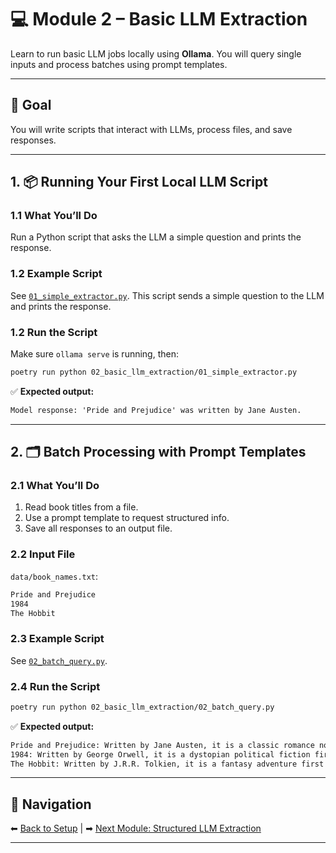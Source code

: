 
# 💻 Module 2 – Basic LLM Extraction

Learn to run basic LLM jobs locally using **Ollama**. You will query single inputs and process batches using prompt templates.

---

## 🎯 Goal

You will write scripts that interact with LLMs, process files, and save responses.

---

## 1. 📦 Running Your First Local LLM Script

### **1.1 What You’ll Do**

Run a Python script that asks the LLM a simple question and prints the response.

### **1.2 Example Script**

See [`01_simple_extractor.py`](./01_simple_extractor.py).
This script sends a simple question to the LLM and prints the response.

### **1.2 Run the Script**

Make sure `ollama serve` is running, then:

```bash
poetry run python 02_basic_llm_extraction/01_simple_extractor.py
```

✅ **Expected output:**

```txt
Model response: 'Pride and Prejudice' was written by Jane Austen.
```

---

## 2. 🗂️ Batch Processing with Prompt Templates

### **2.1 What You’ll Do**

1. Read book titles from a file.
2. Use a prompt template to request structured info.
3. Save all responses to an output file.

### **2.2 Input File**

`data/book_names.txt`:

```txt
Pride and Prejudice
1984
The Hobbit
```

### **2.3 Example Script**

See [`02_batch_query.py`](./02_batch_query.py).

### **2.4 Run the Script**

```bash
poetry run python 02_basic_llm_extraction/02_batch_query.py
```

✅ **Expected output:**

```txt
Pride and Prejudice: Written by Jane Austen, it is a classic romance novel first published in 1813.
1984: Written by George Orwell, it is a dystopian political fiction first published in 1949.
The Hobbit: Written by J.R.R. Tolkien, it is a fantasy adventure first published in 1937.
```

---

## 🔗 Navigation

⬅ [Back to Setup](../01_setup/README.md) | ➡ [Next Module: Structured LLM Extraction](../03_structured_llm_extraction/README.md)

---
